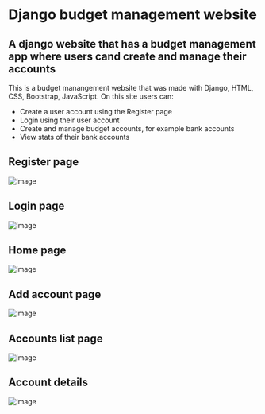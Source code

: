 # Django budget management website

## A django website that has a budget management app where users cand create and manage their accounts

This is a budget manangement website that was made with Django, HTML, CSS, Bootstrap, JavaScript. On this site users can:
* Create a user account using the Register page
* Login using their user account
* Create and manage budget accounts, for example bank accounts
* View stats of their bank accounts

## Register page
![image](https://github.com/teodordobrea/budget_management/assets/118021594/6e96dca1-ed38-4bea-9348-1eb6ce4e999e)

## Login page
![image](https://github.com/teodordobrea/budget_management/assets/118021594/d8712765-46db-4831-9249-51800de3c5a6)

## Home page
![image](https://github.com/teodordobrea/budget_management/assets/118021594/82f1a708-2b93-479c-8cf2-59302ebb5059)

## Add account page
![image](https://github.com/teodordobrea/budget_management/assets/118021594/e81f9ebe-076e-4d03-959c-eac8d7638b48)

## Accounts list page
![image](https://github.com/teodordobrea/budget_management/assets/118021594/9f72c6f3-7810-42f6-8160-31cce6eaab4b)

## Account details
![image](https://github.com/teodordobrea/budget_management/assets/118021594/cd8c0746-e751-4345-afe5-81e0d23dac6d)

